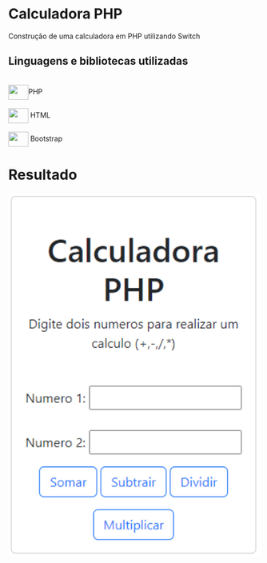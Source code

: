 # Calculadora PHP
Construção de uma calculadora em PHP utilizando Switch
<h2>Linguagens e bibliotecas utilizadas </h2>
<div style="display: inline_block"><br>
  <img align="center"  height="30" width="40" src="https://cdn.jsdelivr.net/gh/devicons/devicon/icons/php/php-original.svg">PHP
  <br><br> <img align="center" height="30" width="40" src="https://cdn.jsdelivr.net/gh/devicons/devicon/icons/html5/html5-original.svg"> HTML
   <br><br> <img align="center" height="30" width="40" src="https://cdn.jsdelivr.net/gh/devicons/devicon/icons/bootstrap/bootstrap-original.svg"> Bootstrap
  

  
</div>
<h1>Resultado</h1>

<img width="650px" src="calculadora.png">


